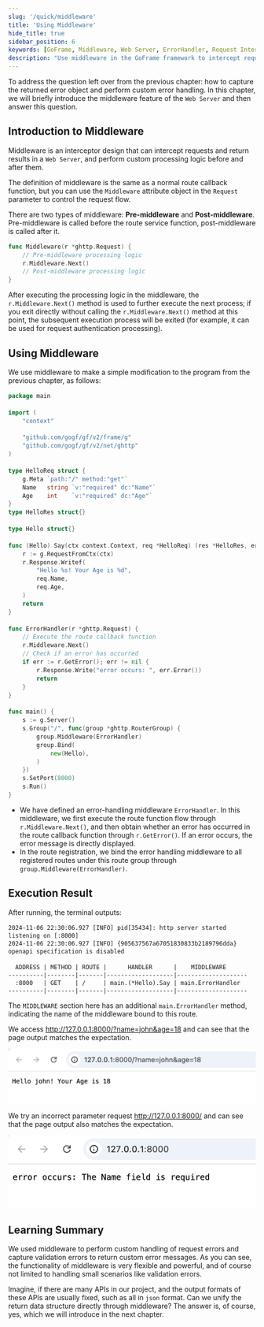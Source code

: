 ```yaml
---
slug: '/quick/middleware'
title: 'Using Middleware'
hide_title: true
sidebar_position: 6
keywords: [GoFrame, Middleware, Web Server, ErrorHandler, Request Interception, Pre-middleware, Post-middleware, Custom Error Handling, GoFrame Framework, Request Flow Control]
description: "Use middleware in the GoFrame framework to intercept requests and return results, and implement custom processing logic through pre and post middleware. The example code demonstrates how to define an error handling middleware and bind it to a route. Middleware makes request error handling and output format unification flexible and powerful."
---
```


To address the question left over from the previous chapter: how to capture the returned error object and perform custom error handling. In this chapter, we will briefly introduce the middleware feature of the `Web Server` and then answer this question.

## Introduction to Middleware

Middleware is an interceptor design that can intercept requests and return results in a `Web Server`, and perform custom processing logic before and after them.

The definition of middleware is the same as a normal route callback function, but you can use the `Middleware` attribute object in the `Request` parameter to control the request flow.

There are two types of middleware: **Pre-middleware** and **Post-middleware**. Pre-middleware is called before the route service function, post-middleware is called after it.

```go
func Middleware(r *ghttp.Request) {
    // Pre-middleware processing logic
    r.Middleware.Next()
    // Post-middleware processing logic
}
```

After executing the processing logic in the middleware, the `r.Middleware.Next()` method is used to further execute the next process; if you exit directly without calling the `r.Middleware.Next()` method at this point, the subsequent execution process will be exited (for example, it can be used for request authentication processing).

## Using Middleware

We use middleware to make a simple modification to the program from the previous chapter, as follows:

```go title="main.go"
package main

import (
    "context"

    "github.com/gogf/gf/v2/frame/g"
    "github.com/gogf/gf/v2/net/ghttp"
)

type HelloReq struct {
    g.Meta `path:"/" method:"get"`
    Name   string `v:"required" dc:"Name"`
    Age    int    `v:"required" dc:"Age"`
}
type HelloRes struct{}

type Hello struct{}

func (Hello) Say(ctx context.Context, req *HelloReq) (res *HelloRes, err error) {
    r := g.RequestFromCtx(ctx)
    r.Response.Writef(
        "Hello %s! Your Age is %d",
        req.Name,
        req.Age,
    )
    return
}

func ErrorHandler(r *ghttp.Request) {
    // Execute the route callback function
    r.Middleware.Next()
    // Check if an error has occurred
    if err := r.GetError(); err != nil {
        r.Response.Write("error occurs: ", err.Error())
        return
    }
}

func main() {
    s := g.Server()
    s.Group("/", func(group *ghttp.RouterGroup) {
        group.Middleware(ErrorHandler)
        group.Bind(
            new(Hello),
        )
    })
    s.SetPort(8000)
    s.Run()
}
```

- We have defined an error-handling middleware `ErrorHandler`. In this middleware, we first execute the route function flow through `r.Middleware.Next()`, and then obtain whether an error has occurred in the route callback function through `r.GetError()`. If an error occurs, the error message is directly displayed.
- In the route registration, we bind the error handling middleware to all registered routes under this route group through `group.Middleware(ErrorHandler)`.

## Execution Result

After running, the terminal outputs:

```text
2024-11-06 22:30:06.927 [INFO] pid[35434]: http server started listening on [:8000]
2024-11-06 22:30:06.927 [INFO] {905637567a67051830833b2189796dda} openapi specification is disabled

  ADDRESS | METHOD | ROUTE |      HANDLER      |    MIDDLEWARE      
----------|--------|-------|-------------------|--------------------
  :8000   | GET    | /     | main.(*Hello).Say | main.ErrorHandler  
----------|--------|-------|-------------------|--------------------
```

The `MIDDLEWARE` section here has an additional `main.ErrorHandler` method, indicating the name of the middleware bound to this route.

We access http://127.0.0.1:8000/?name=john&age=18 and can see that the page output matches the expectation.

![img.png](img.png)

We try an incorrect parameter request http://127.0.0.1:8000/ and can see that the page output also matches the expectation.

![img_4.png](img_4.png)

## Learning Summary

We used middleware to perform custom handling of request errors and capture validation errors to return custom error messages. As you can see, the functionality of middleware is very flexible and powerful, and of course not limited to handling small scenarios like validation errors.

Imagine, if there are many APIs in our project, and the output formats of these APIs are usually fixed, such as all in `json` format. Can we unify the return data structure directly through middleware? The answer is, of course, yes, which we will introduce in the next chapter.